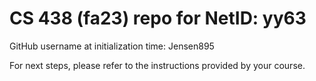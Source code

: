 # CS 438 (fa23) repo for NetID: yy63

GitHub username at initialization time: Jensen895

For next steps, please refer to the instructions provided by your course.
